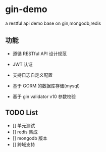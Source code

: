 # gin-demo
a restful api demo base on gin,mongodb,redis

##  功能

- 遵循 RESTful API 设计规范

- JWT 认证

- 支持日志自定义配置

- 基于 GORM 的数据库存储(mysql)

- 基于 gin validator v10 参数校验

## TODO List

- [] 单元测试
- [] redis 集成
- [] mongodb 版本
- [] 跨域支持